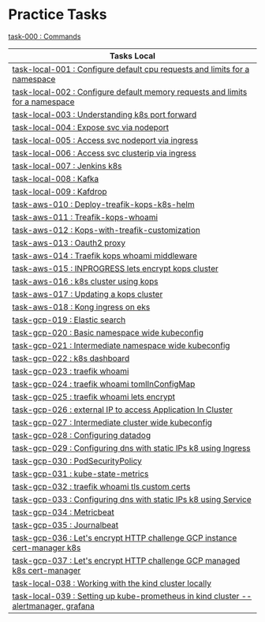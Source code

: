 # Practice Tasks

[task-000       :    Commands](practice-tasks/task-000-commands/commands.md)

| Tasks Local                                                                                                                                                                    |
|--------------------------------------------------------------------------------------------------------------------------------------------------------------------------------|
| [task-local-001 :    Configure default cpu requests and limits for a namespace](practice-tasks/task-local-001-configure-default-CPU-requests-and-limits-for-a-namespace)       |
| [task-local-002 :    Configure default memory requests and limits for a namespace](practice-tasks/task-local-002-configure-default-memory-requests-and-limits-for-a-namespace) |
| [task-local-003 :    Understanding k8s port forward](practice-tasks/task-local-003-understanding-k8s-port-forward)                                                             |
| [task-local-004 :    Expose svc via nodeport](practice-tasks/task-local-004-expose-svc-via-nodeport)                                                                           |
| [task-local-005 :    Access svc nodeport via ingress](practice-tasks/task-local-005-access-svc-nodeport-via-ingress)                                                           |                                             
| [task-local-006 :    Access svc clusterip via ingress](practice-tasks/task-local-006-access-svc-clusterip-via-ingress)                                                         |
| [task-local-007 :    Jenkins k8s](practice-tasks/task-local-007-jenkins-k8s)                                                                                                   |
| [task-local-008 :    Kafka](practice-tasks/task-local-008-kafka)                                                                                                               |
| [task-local-009 :    Kafdrop](practice-tasks/task-local-009-kafdrop)                                                                                                           |
| [task-aws-010   :    Deploy-treafik-kops-k8s-helm](practice-tasks/task-aws-010-deploy-treafik-kops-k8s-helm)                                                                   |
| [task-aws-011   :    Treafik-kops-whoami](practice-tasks/task-aws-011-treafik-kops-whoami)                                                                                     |
| [task-aws-012   :    Kops-with-treafik-customization](practice-tasks/task-aws-012-kops-with-treafik-customization)                                                             |
| [task-aws-013   :    Oauth2 proxy](practice-tasks/task-aws-013-oauth2-proxy)                                                                                                   |
| [task-aws-014   :    Traefik kops whoami middleware](practice-tasks/task-aws-014-traefik-kops-whoami-middleware)                                                               |
| [task-aws-015   :    INPROGRESS lets encrypt kops cluster](practice-tasks/task-aws-015-lets-encrypt-kops-cluster)                                                              |
| [task-aws-016   :    k8s cluster using kops](practice-tasks/task-aws-016-k8s-cluster-using-kops)                                                                               |
| [task-aws-017   :    Updating a kops cluster](practice-tasks/task-aws-017-updating-a-kops-cluster)                                                                             |
| [task-aws-018   :    Kong ingress on eks](practice-tasks/task-aws-018-kong-ingress-on-eks)                                                                                     |
| [task-gcp-019   :    Elastic search](practice-tasks/task-gcp-019-elastic-search)                                                                                               |
| [task-gcp-020   :    Basic namespace wide kubeconfig](practice-tasks/task-gcp-020-basic-namespace-wide-kubeconfig)                                                             |
| [task-gcp-021   :    Intermediate namespace wide kubeconfig](practice-tasks/task-gcp-021-intermediate-namespace-wide-kubeconfig)                                               |
| [task-gcp-022   :    k8s dashboard](practice-tasks/task-gcp-022-k8s-dashboard)                                                                                                 |
| [task-gcp-023   :    traefik whoami](practice-tasks/task-gcp-023-traefik-whoami)                                                                                               |
| [task-gcp-024   :    traefik whoami tomlInConfigMap](practice-tasks/task-gcp-024-traefik-whoami-tomlInConfigMap)                                                               |
| [task-gcp-025   :    traefik whoami lets encrypt](practice-tasks/task-gcp-025-traefik-whoami-lets-encrypt)                                                                     |
| [task-gcp-026   :    external IP to access Application In Cluster](practice-tasks/task-gcp-026-external-IP-to-access-Application-In-Cluster)                                   |
| [task-gcp-027   :    Intermediate cluster wide kubeconfig](practice-tasks/task-gcp-027-intermediate-cluster-wide-kubeconfig)                                                   |
| [task-gcp-028   :    Configuring datadog](practice-tasks/task-gcp-028-configuring-datadog)                                                                                     |
| [task-gcp-029   :    Configuring dns with static IPs k8 using Ingress](practice-tasks/task-gcp-029-configuring-dns-with-static-IPs-k8-using-Ingress)                           |
| [task-gcp-030   :    PodSecurityPolicy](practice-tasks/task-gcp-030-PodSecurityPolicy)                                                                                         |
| [task-gcp-031   :    kube-state-metrics](practice-tasks/task-gcp-031-kube-state-metrics)                                                                                       |
| [task-gcp-032   :    traefik whoami tls custom certs](practice-tasks/task-gcp-032-traefik-whoami-tls-custom-certs)                                                             |
| [task-gcp-033   :    Configuring dns with static IPs k8 using Service](practice-tasks/task-gcp-033-configuring-dns-with-static-IPs-k8-using-Service)                           |
| [task-gcp-034   :    Metricbeat](practice-tasks/task-gcp-034-metricbeat)                                                                                                       |
| [task-gcp-035   :    Journalbeat](practice-tasks/task-gcp-035-journalbeat)                                                                                                     |
| [task-gcp-036   :    Let's encrypt HTTP challenge GCP instance cert-manager k8s](practice-tasks/task-gcp-vm-036-cert-manager-lets-encypt)                                      |
| [task-gcp-037   :    Let's encrypt HTTP challenge GCP managed k8s cert-manager](practice-tasks/task-gcp-k8s-037-cert-manager-lets-encypt)                                      |
| [task-local-038 :    Working with the kind cluster locally](./practice-tasks/task-local-038-learn-kind-cluster)                                                                |
| [task-local-039 :    Setting up kube-prometheus in kind cluster -- alertmanager, grafana](./practice-tasks/task-local-039-kind-kube-prometheus--grafana-alertmanager)          |






